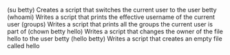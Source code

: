 (su betty) Creates a script that switches the current user to the user betty
(whoami) Writes a script that prints the effective username of the current user
(groups) Writes a script that prints all the groups the current user is part of
(chown betty hello) Writes a script that changes the owner of the file hello to the user betty
(hello betty) Writes a script that creates an empty file called hello
